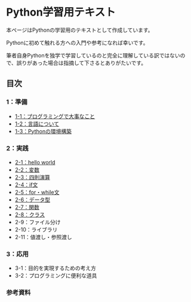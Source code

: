 # Python学習用テキスト
本ページはPythonの学習用のテキストとして作成しています。

Pythonに初めて触れる方への入門や参考になれば幸いです。

筆者自身Pythonを独学で学習しているのと完全に理解している訳ではないので、誤りがあった場合は指摘して下さるとありがたいです。

## 目次

### 1：準備

- [1-1：プログラミングで大事なこと](./01_preparation/1-01.md)
- [1-2：言語について](./01_preparation/1-02.md)
- [1-3：Pythonの環境構築](./01_preparation/1-03.md)

### 2：実践

- [2-1：hello world](./02_practice/2-01.md)
- [2-2：変数](./02_practice/2-02.md)
- [2-3：四則演算](./02_practice/2-03.md)
- [2-4：if文](./02_practice/2-04.md)
- [2-5：for・while文](./02_practice/2-05.md)
- [2-6：データ型](./02_practice/2-06.md)
- [2-7：関数](./02_practice/2-07.md)
- [2-8：クラス](./02_practice/2-08.md)
- 2-9：ファイル分け
- 2-10：ライブラリ
- 2-11：値渡し・参照渡し

### 3：応用

- 3-1：目的を実現するための考え方
- 3-2：プログラミングに便利な道具

### 参考資料

